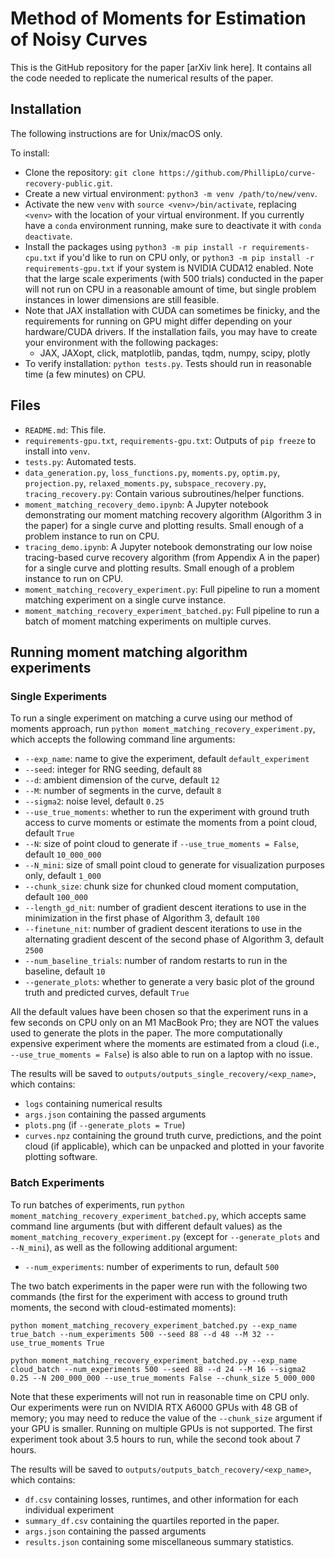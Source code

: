 # Method of Moments for Estimation of Noisy Curves

This is the GitHub repository for the paper [arXiv link here]. It contains all the code needed to replicate the numerical results of the paper. 

## Installation

The following instructions are for Unix/macOS only.

To install:
* Clone the repository: `git clone https://github.com/PhillipLo/curve-recovery-public.git`.
* Create a new virtual environment: `python3 -m venv /path/to/new/venv`.
* Activate the new `venv` with `source <venv>/bin/activate`, replacing `<venv>` with the location of your virtual environment. If you currently have a `conda` environment running, make sure to deactivate it with `conda deactivate`.
* Install the packages using `python3 -m pip install -r requirements-cpu.txt` if you'd like to run on CPU only, or `python3 -m pip install -r requirements-gpu.txt` if your system is NVIDIA CUDA12 enabled. Note that the large scale experiments (with 500 trials) conducted in the paper will not run on CPU in a reasonable amount of time, but single problem instances in lower dimensions are still feasible. 
* Note that JAX installation with CUDA can sometimes be finicky, and the requirements for running on GPU might differ depending on your hardware/CUDA drivers. If the installation fails, you may have to create your environment with the following packages:
  - JAX, JAXopt, click, matplotlib, pandas, tqdm, numpy, scipy, plotly
* To verify installation: `python tests.py`. Tests should run in reasonable time (a few minutes) on CPU.

## Files
* `README.md`: This file.
* `requirements-gpu.txt`, `requirements-gpu.txt`: Outputs of `pip freeze` to install into `venv`.
* `tests.py`: Automated tests.
* `data_generation.py`, `loss_functions.py`, `moments.py`, `optim.py`, `projection.py`, `relaxed_moments.py`, `subspace_recovery.py`, `tracing_recovery.py`: Contain various subroutines/helper functions.
* `moment_matching_recovery_demo.ipynb`: A Jupyter notebook demonstrating our moment matching recovery algorithm (Algorithm 3 in the paper) for a single curve and plotting results. Small enough of a problem instance to run on CPU.
* `tracing_demo.ipynb`: A Jupyter notebook demonstrating our low noise tracing-based curve recovery algorithm (from Appendix A in the paper) for a single curve and plotting results. Small enough of a problem instance to run on CPU.
* `moment_matching_recovery_experiment.py`: Full pipeline to run a moment matching experiment on a single curve instance.
* `moment_matching_recovery_experiment_batched.py`: Full pipeline to run a batch of moment matching experiments on multiple curves.

## Running moment matching algorithm experiments

### Single Experiments

To run a single experiment on matching a curve using our method of moments approach, run `python moment_matching_recovery_experiment.py`, which accepts the following command line arguments:
* `--exp_name`: name to give the experiment, default `default_experiment`
* `--seed`: integer for RNG seeding, default `88`
* `--d`: ambient dimension of the curve, default `12`
* `--M`: number of segments in the curve, default `8`
* `--sigma2`: noise level, default `0.25`
* `--use_true_moments`: whether to run the experiment with ground truth access to curve moments or estimate the moments from a point cloud, default `True`
* `--N`: size of point cloud to generate if `--use_true_moments = False`, default `10_000_000`
* `--N_mini`: size of small point cloud to generate for visualization purposes only, default `1_000`
* `--chunk_size`: chunk size for chunked cloud moment computation, default `100_000`
* `--length_gd_nit`: number of gradient descent iterations to use in the minimization in the first phase of Algorithm 3, default `100`
* `--finetune_nit`: number of gradient descent iterations to use in the alternating gradient descent of the second phase of Algorithm 3, default `2500`
* `--num_baseline_trials`: number of random restarts to run in the baseline, default `10`
* `--generate_plots`: whether to generate a very basic plot of the ground truth and predicted curves, default `True`

All the default values have been chosen so that the experiment runs in a few seconds on CPU only on an M1 MacBook Pro; they are NOT the values used to generate the plots in the paper. The more computationally expensive experiment where the moments are estimated from a cloud (i.e., `--use_true_moments = False`) is also able to run on a laptop with no issue.

The results will be saved to `outputs/outputs_single_recovery/<exp_name>`, which contains:
  * `logs` containing numerical results
  * `args.json` containing the passed arguments
  * `plots.png` (if `--generate_plots = True`)
  * `curves.npz` containing the ground truth curve, predictions, and the point cloud (if applicable), which can be unpacked and plotted in your favorite plotting software.

### Batch Experiments

To run batches of experiments, run `python moment_matching_recovery_experiment_batched.py`, which accepts same command line arguments (but with different default values) as the `moment_matching_recovery_experiment.py` (except for `--generate_plots` and `--N_mini`), as well as the following additional argument:
* `--num_experiments`: number of experiments to run, default `500`

The two batch experiments in the paper were run with the following two commands (the first for the experiment with access to ground truth moments, the second with cloud-estimated moments):
```
python moment_matching_recovery_experiment_batched.py --exp_name true_batch --num_experiments 500 --seed 88 --d 48 --M 32 --use_true_moments True

python moment_matching_recovery_experiment_batched.py --exp_name cloud_batch --num_experiments 500 --seed 88 --d 24 --M 16 --sigma2 0.25 --N 200_000_000 --use_true_moments False --chunk_size 5_000_000
```
Note that these experiments will not run in reasonable time on CPU only. Our experiments were run on NVIDIA RTX A6000 GPUs with 48 GB of memory; you may need to reduce the value of the `--chunk_size` argument if your GPU is smaller. Running on multiple GPUs is not supported. The first experiment took about 3.5 hours to run, while the second took about 7 hours.

The results will be saved to `outputs/outputs_batch_recovery/<exp_name>`, which contains: 
  * `df.csv` containing losses, runtimes, and other information for each individual experiment
  * `summary_df.csv` containing the quartiles reported in the paper.
  * `args.json` containing the passed arguments
  * `results.json` containing some miscellaneous summary statistics.
    